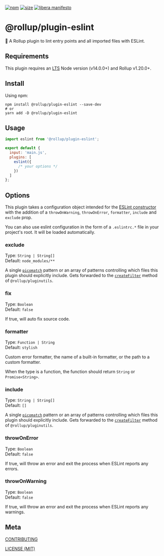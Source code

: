 [npm]: https://img.shields.io/npm/v/@rollup/plugin-eslint
[npm-url]: https://www.npmjs.com/package/@rollup/plugin-eslint
[size]: https://packagephobia.now.sh/badge?p=@rollup/plugin-eslint
[size-url]: https://packagephobia.now.sh/result?p=@rollup/plugin-eslint

[![npm][npm]][npm-url]
[![size][size]][size-url]
[![libera manifesto](https://img.shields.io/badge/libera-manifesto-lightgrey.svg)](https://liberamanifesto.com)

# @rollup/plugin-eslint

🍣 A Rollup plugin to lint entry points and all imported files with ESLint.

## Requirements

This plugin requires an [LTS](https://github.com/nodejs/Release) Node version (v14.0.0+) and Rollup v1.20.0+.

## Install

Using npm:

```console
npm install @rollup/plugin-eslint --save-dev
# or
yarn add -D @rollup/plugin-eslint
```

## Usage

```js
import eslint from '@rollup/plugin-eslint';

export default {
  input: 'main.js',
  plugins: [
    eslint({
      /* your options */
    })
  ]
};
```

## Options

This plugin takes a configuration object intended for the [ESLint constructor](https://eslint.org/docs/developer-guide/nodejs-api#-new-eslintoptions) with the addition of a `throwOnWarning`, `throwOnError`, `formatter`, `include` and `exclude` prop.

You can also use eslint configuration in the form of a `.eslintrc.*` file in your project's root. It will be loaded automatically.

### exclude

Type: `String | String[]`<br>
Default: `node_modules/**`

A single [`picomatch`](https://github.com/micromatch/picomatch) pattern or an array of patterns controlling which files this plugin should explicitly include. Gets forwarded to the [`createFilter`](https://github.com/rollup/plugins/tree/master/packages/pluginutils#createfilter) method of `@rollup/pluginutils`.

### fix

Type: `Boolean`<br>
Default: `false`

If true, will auto fix source code.

### formatter

Type: `Function | String`<br>
Default: `stylish`

Custom error formatter, the name of a built-in formatter, or the path to a custom formatter.

When the type is a function, the function should return `String` or `Promise<String>`.

### include

Type: `String | String[]`<br>
Default: `[]`

A single [`picomatch`](https://github.com/micromatch/picomatch) pattern or an array of patterns controlling which files this plugin should explicitly include. Gets forwarded to the [`createFilter`](https://github.com/rollup/plugins/tree/master/packages/pluginutils#createfilter) method of `@rollup/pluginutils`.

### throwOnError

Type: `Boolean`<br>
Default: `false`

If true, will throw an error and exit the process when ESLint reports any errors.

### throwOnWarning

Type: `Boolean`<br>
Default: `false`

If true, will throw an error and exit the process when ESLint reports any warnings.

## Meta

[CONTRIBUTING](/.github/CONTRIBUTING.md)

[LICENSE (MIT)](/LICENSE)
